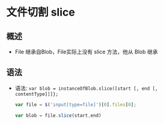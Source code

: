 # 文件切割 slice

## 概述

+ File 继承自Blob，File实际上没有 slice 方法，他从 Blob 继承

## 语法

+ 语法: `var blob = instanceOfBlob.slice([start [, end [, contentType]]]};`

  ```js
  var file = $('input[type=file]')[0].files[0];

  var blob = file.slice(start,end)
  ```
